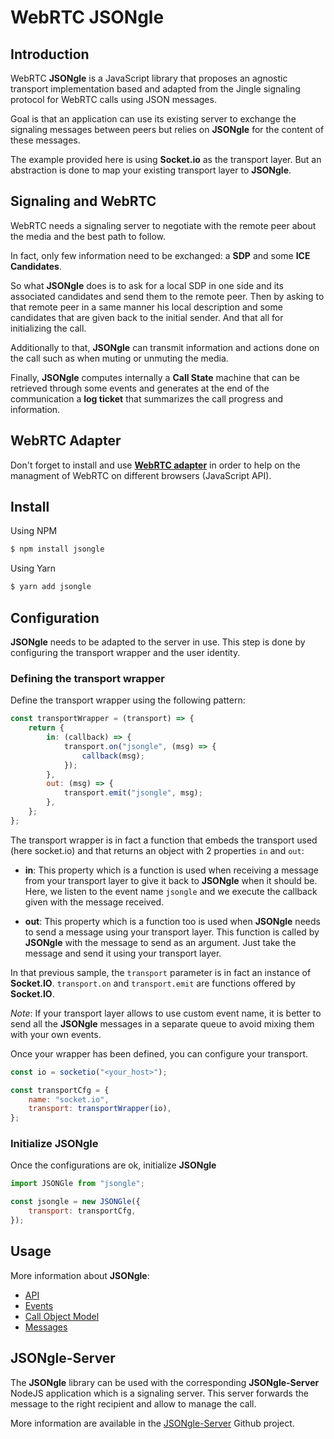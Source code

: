 # WebRTC JSONgle

## Introduction

WebRTC **JSONgle** is a JavaScript library that proposes an agnostic transport implementation based and adapted from the Jingle signaling protocol for WebRTC calls using JSON messages.

Goal is that an application can use its existing server to exchange the signaling messages between peers but relies on **JSONgle** for the content of these messages.

The example provided here is using **Socket.io** as the transport layer. But an abstraction is done to map your existing transport layer to **JSONgle**.

## Signaling and WebRTC

WebRTC needs a signaling server to negotiate with the remote peer about the media and the best path to follow.

In fact, only few information need to be exchanged: a **SDP** and some **ICE Candidates**.

So what **JSONgle** does is to ask for a local SDP in one side and its associated candidates and send them to the remote peer. Then by asking to that remote peer in a same manner his local description and some candidates that are given back to the initial sender. And that all for initializing the call.

Additionally to that, **JSONgle** can transmit information and actions done on the call such as when muting or unmuting the media.

Finally, **JSONgle** computes internally a **Call State** machine that can be retrieved through some events and generates at the end of the communication a **log ticket** that summarizes the call progress and information.

## WebRTC Adapter

Don't forget to install and use [**WebRTC adapter**](https://github.com/webrtcHacks/adapter) in order to help on the managment of WebRTC on different browsers (JavaScript API).


## Install

Using NPM

```bash
$ npm install jsongle
```

Using Yarn

```bash
$ yarn add jsongle
```

## Configuration

**JSONgle** needs to be adapted to the server in use. This step is done by configuring the transport wrapper and the user identity.

### Defining the transport wrapper

Define the transport wrapper using the following pattern:

```js
const transportWrapper = (transport) => {
    return {
        in: (callback) => {
            transport.on("jsongle", (msg) => {
                callback(msg);
            });
        },
        out: (msg) => {
            transport.emit("jsongle", msg);
        },
    };
};
```

The transport wrapper is in fact a function that embeds the transport used (here socket.io) and that returns an object with 2 properties `in` and `out`:

-   **in**: This property which is a function is used when receiving a message from your transport layer to give it back to **JSONgle** when it should be. Here, we listen to the event name `jsongle` and we execute the callback given with the message received.

-   **out**: This property which is a function too is used when **JSONgle** needs to send a message using your transport layer. This function is called by **JSONgle** with the message to send as an argument. Just take the message and send it using your transport layer.

In that previous sample, the `transport` parameter is in fact an instance of **Socket.IO**. `transport.on` and `transport.emit` are functions offered by **Socket.IO**.

_Note_: If your transport layer allows to use custom event name, it is better to send all the **JSONgle** messages in a separate queue to avoid mixing them with your own events.

Once your wrapper has been defined, you can configure your transport.

```js
const io = socketio("<your_host>");

const transportCfg = {
    name: "socket.io",
    transport: transportWrapper(io),
};
```
### Initialize JSONgle

Once the configurations are ok, initialize **JSONgle**

```js
import JSONGle from "jsongle";

const jsongle = new JSONGle({
    transport: transportCfg,
});
```

## Usage

More information about **JSONgle**:
- [API](./documentation/API.md)
- [Events](./documentation/Events.md)
- [Call Object Model](./documentation/Call-Object-Model.md)
- [Messages](./documentation/Messages.md)

## JSONgle-Server

The **JSONgle** library can be used with the corresponding **JSONgle-Server** NodeJS application which is a signaling server. This server forwards the message to the right recipient and allow to manage the call.

More information are available in the [JSONgle-Server](https://github.com/oanguenot/JSONgle-Server) Github project.
